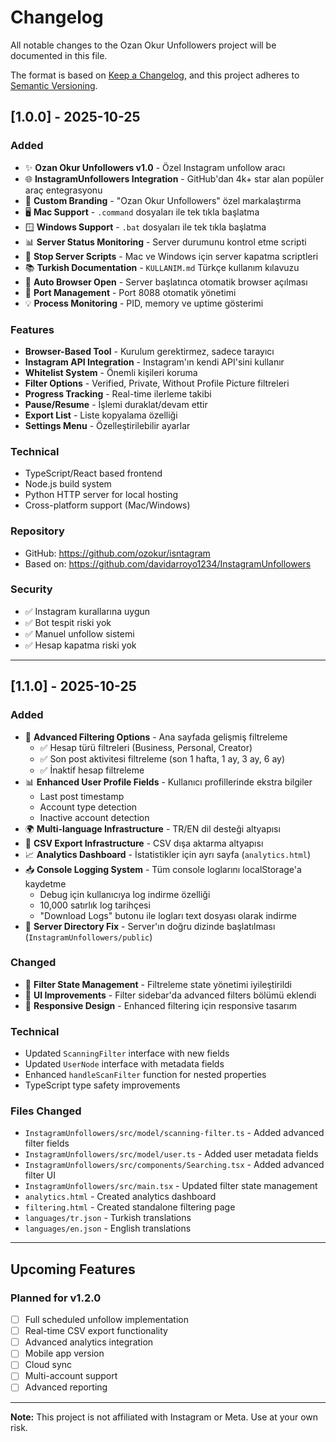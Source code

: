 # Changelog

All notable changes to the Ozan Okur Unfollowers project will be documented in this file.

The format is based on [Keep a Changelog](https://keepachangelog.com/en/1.0.0/),
and this project adheres to [Semantic Versioning](https://semver.org/spec/v2.0.0.html).

## [1.0.0] - 2025-10-25

### Added
- ✨ **Ozan Okur Unfollowers v1.0** - Özel Instagram unfollow aracı
- 🌐 **InstagramUnfollowers Integration** - GitHub'dan 4k+ star alan popüler araç entegrasyonu
- 🎨 **Custom Branding** - "Ozan Okur Unfollowers" özel markalaştırma
- 🖥️ **Mac Support** - `.command` dosyaları ile tek tıkla başlatma
- 🪟 **Windows Support** - `.bat` dosyaları ile tek tıkla başlatma
- 📊 **Server Status Monitoring** - Server durumunu kontrol etme scripti
- 🛑 **Stop Server Scripts** - Mac ve Windows için server kapatma scriptleri
- 📚 **Turkish Documentation** - `KULLANIM.md` Türkçe kullanım kılavuzu
- 🚀 **Auto Browser Open** - Server başlatınca otomatik browser açılması
- 🔧 **Port Management** - Port 8088 otomatik yönetimi
- 💡 **Process Monitoring** - PID, memory ve uptime gösterimi

### Features
- **Browser-Based Tool** - Kurulum gerektirmez, sadece tarayıcı
- **Instagram API Integration** - Instagram'ın kendi API'sini kullanır
- **Whitelist System** - Önemli kişileri koruma
- **Filter Options** - Verified, Private, Without Profile Picture filtreleri
- **Progress Tracking** - Real-time ilerleme takibi
- **Pause/Resume** - İşlemi duraklat/devam ettir
- **Export List** - Liste kopyalama özelliği
- **Settings Menu** - Özelleştirilebilir ayarlar

### Technical
- TypeScript/React based frontend
- Node.js build system
- Python HTTP server for local hosting
- Cross-platform support (Mac/Windows)

### Repository
- GitHub: https://github.com/ozokur/isntagram
- Based on: https://github.com/davidarroyo1234/InstagramUnfollowers

### Security
- ✅ Instagram kurallarına uygun
- ✅ Bot tespit riski yok
- ✅ Manuel unfollow sistemi
- ✅ Hesap kapatma riski yok

---

## [1.1.0] - 2025-10-25

### Added
- 🎯 **Advanced Filtering Options** - Ana sayfada gelişmiş filtreleme
  - ✅ Hesap türü filtreleri (Business, Personal, Creator)
  - ✅ Son post aktivitesi filtreleme (son 1 hafta, 1 ay, 3 ay, 6 ay)
  - ✅ İnaktif hesap filtreleme
- 📊 **Enhanced User Profile Fields** - Kullanıcı profillerinde ekstra bilgiler
  - Last post timestamp
  - Account type detection
  - Inactive account detection
- 🌍 **Multi-language Infrastructure** - TR/EN dil desteği altyapısı
- 📄 **CSV Export Infrastructure** - CSV dışa aktarma altyapısı
- 📈 **Analytics Dashboard** - İstatistikler için ayrı sayfa (`analytics.html`)
- 📥 **Console Logging System** - Tüm console loglarını localStorage'a kaydetme
  - Debug için kullanıcıya log indirme özelliği
  - 10,000 satırlık log tarihçesi
  - "Download Logs" butonu ile logları text dosyası olarak indirme
- 🔧 **Server Directory Fix** - Server'ın doğru dizinde başlatılması (`InstagramUnfollowers/public`)

### Changed
- 🔄 **Filter State Management** - Filtreleme state yönetimi iyileştirildi
- 🎨 **UI Improvements** - Filter sidebar'da advanced filters bölümü eklendi
- 📱 **Responsive Design** - Enhanced filtering için responsive tasarım

### Technical
- Updated `ScanningFilter` interface with new fields
- Updated `UserNode` interface with metadata fields
- Enhanced `handleScanFilter` function for nested properties
- TypeScript type safety improvements

### Files Changed
- `InstagramUnfollowers/src/model/scanning-filter.ts` - Added advanced filter fields
- `InstagramUnfollowers/src/model/user.ts` - Added user metadata fields
- `InstagramUnfollowers/src/components/Searching.tsx` - Added advanced filter UI
- `InstagramUnfollowers/src/main.tsx` - Updated filter state management
- `analytics.html` - Created analytics dashboard
- `filtering.html` - Created standalone filtering page
- `languages/tr.json` - Turkish translations
- `languages/en.json` - English translations

---

## Upcoming Features

### Planned for v1.2.0
- [ ] Full scheduled unfollow implementation
- [ ] Real-time CSV export functionality
- [ ] Advanced analytics integration
- [ ] Mobile app version
- [ ] Cloud sync
- [ ] Multi-account support
- [ ] Advanced reporting

---

**Note:** This project is not affiliated with Instagram or Meta. Use at your own risk.

